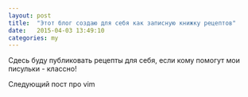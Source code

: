 ```yaml
---
layout: post
title:  "Этот блог создаю для себя как записную книжку рецептов"
date:   2015-04-03 13:49:10
categories: my
---
```


Сдесь буду публиковать рецепты для себя, если кому помогут мои писульки - классно!

Следующий пост про vim
